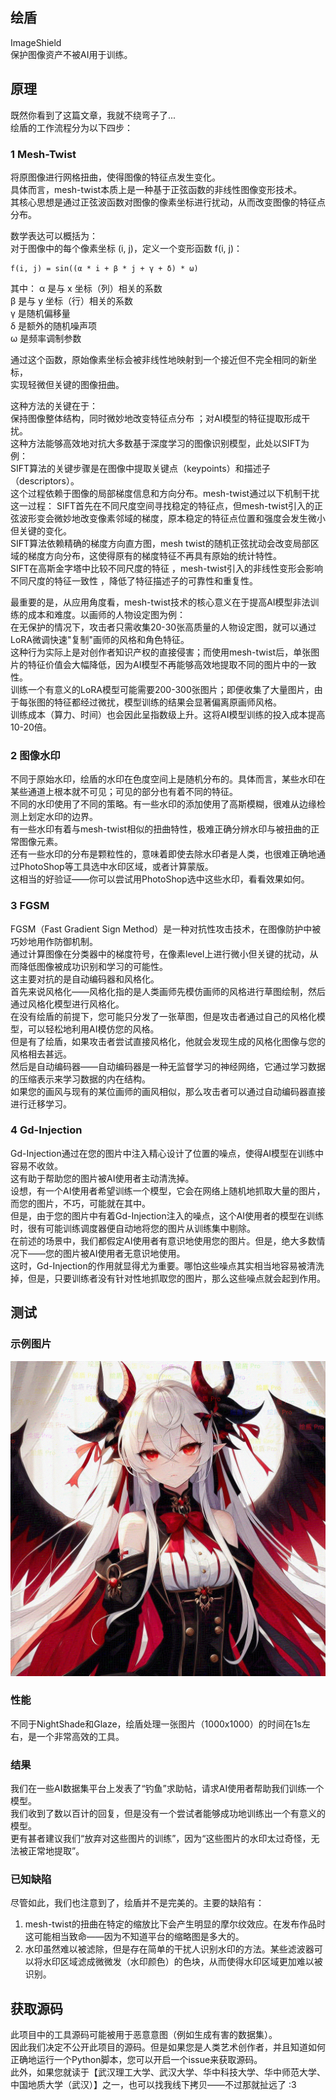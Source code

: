绘盾
----
ImageShield  
保护图像资产不被AI用于训练。

## 原理

既然你看到了这篇文章，我就不绕弯子了...   
绘盾的工作流程分为以下四步：

### 1 Mesh-Twist

将原图像进行网格扭曲，使得图像的特征点发生变化。  
具体而言，mesh-twist本质上是一种基于正弦函数的非线性图像变形技术。  
其核心思想是通过正弦波函数对图像的像素坐标进行扰动，从而改变图像的特征点分布。

数学表达可以概括为：  
对于图像中的每个像素坐标 (i, j)，定义一个变形函数 f(i, j)：

```fomula
f(i, j) = sin((α * i + β * j + γ + δ) * ω) 
```

其中：
α 是与 x 坐标（列）相关的系数  
β 是与 y 坐标（行）相关的系数  
γ 是随机偏移量  
δ 是额外的随机噪声项  
ω 是频率调制参数

通过这个函数，原始像素坐标会被非线性地映射到一个接近但不完全相同的新坐标，  
实现轻微但关键的图像扭曲。

这种方法的关键在于：  
保持图像整体结构，同时微妙地改变特征点分布 ；对AI模型的特征提取形成干扰。  
这种方法能够高效地对抗大多数基于深度学习的图像识别模型，此处以SIFT为例：  
SIFT算法的关键步骤是在图像中提取关键点（keypoints）和描述子（descriptors）。  
这个过程依赖于图像的局部梯度信息和方向分布。mesh-twist通过以下机制干扰这一过程：
SIFT首先在不同尺度空间寻找稳定的特征点，但mesh-twist引入的正弦波形变会微妙地改变像素邻域的梯度，原本稳定的特征点位置和强度会发生微小但关键的变化。  
SIFT算法依赖精确的梯度方向直方图，mesh
twist的随机正弦扰动会改变局部区域的梯度方向分布，这使得原有的梯度特征不再具有原始的统计特性。  
SIFT在高斯金字塔中比较不同尺度的特征 ，mesh-twist引入的非线性变形会影响不同尺度的特征一致性 ，降低了特征描述子的可靠性和重复性。

最重要的是，从应用角度看，mesh-twist技术的核心意义在于提高AI模型非法训练的成本和难度。以画师的人物设定图为例：  
在无保护的情况下，攻击者只需收集20-30张高质量的人物设定图，就可以通过LoRA微调快速"复制"画师的风格和角色特征。  
这种行为实际上是对创作者知识产权的直接侵害；而使用mesh-twist后，单张图片的特征价值会大幅降低，因为AI模型不再能够高效地提取不同的图片中的一致性。  
训练一个有意义的LoRA模型可能需要200-300张图片；即便收集了大量图片，由于每张图的特征都经过微扰，模型训练的结果会显著偏离原画师风格。  
训练成本（算力、时间）也会因此呈指数级上升。这将AI模型训练的投入成本提高10-20倍。

### 2 图像水印

不同于原始水印，绘盾的水印在色度空间上是随机分布的。具体而言，某些水印在某些通道上根本就不可见；可见的部分也有着不同的特征。  
不同的水印使用了不同的策略。有一些水印的添加使用了高斯模糊，很难从边缘检测上划定水印的边界。  
有一些水印有着与mesh-twist相似的扭曲特性，极难正确分辨水印与被扭曲的正常图像元素。  
还有一些水印的分布是颗粒性的，意味着即使去除水印者是人类，也很难正确地通过PhotoShop等工具选中水印区域，或者计算蒙版。  
这相当的好验证——你可以尝试用PhotoShop选中这些水印，看看效果如何。

### 3 FGSM

FGSM（Fast Gradient Sign Method）是一种对抗性攻击技术，在图像防护中被巧妙地用作防御机制。  
通过计算图像在分类器中的梯度符号，在像素level上进行微小但关键的扰动，从而降低图像被成功识别和学习的可能性。  
这主要对抗的是自动编码器和风格化。  
首先来说风格化——风格化指的是人类画师先模仿画师的风格进行草图绘制，然后通过风格化模型进行风格化。  
在没有绘盾的前提下，您可能只分发了一张草图，但是攻击者通过自己的风格化模型，可以轻松地利用AI模仿您的风格。  
但是有了绘盾，如果攻击者尝试直接风格化，他就会发现生成的风格化图像与您的风格相去甚远。  
然后是自动编码器——自动编码器是一种无监督学习的神经网络，它通过学习数据的压缩表示来学习数据的内在结构。  
如果您的画风与现有的某位画师的画风相似，那么攻击者可以通过自动编码器直接进行迁移学习。

### 4 Gd-Injection

Gd-Injection通过在您的图片中注入精心设计了位置的噪点，使得AI模型在训练中容易不收敛。  
这有助于帮助您的图片被AI使用者主动清洗掉。  
设想，有一个AI使用者希望训练一个模型，它会在网络上随机地抓取大量的图片，而您的图片，不巧，可能就在其中。  
但是，由于您的图片中有着Gd-Injection注入的噪点，这个AI使用者的模型在训练时，很有可能训练调度器便自动地将您的图片从训练集中剔除。  
在前述的场景中，我们都假定AI使用者有意识地使用您的图片。但是，绝大多数情况下——您的图片被AI使用者无意识地使用。  
这时，Gd-Injection的作用就显得尤为重要。哪怕这些噪点其实相当地容易被清洗掉，但是，只要训练者没有针对性地抓取您的图片，那么这些噪点就会起到作用。

## 测试

### 示例图片

![sample](./hdp_2.png)

### 性能

不同于NightShade和Glaze，绘盾处理一张图片（1000x1000）的时间在1s左右，是一个非常高效的工具。

### 结果

我们在一些AI数据集平台上发表了“钓鱼”求助帖，请求AI使用者帮助我们训练一个模型。  
我们收到了数以百计的回复，但是没有一个尝试者能够成功地训练出一个有意义的模型。  
更有甚者建议我们“放弃对这些图片的训练”，因为“这些图片的水印太过奇怪，无法被正常地提取”。

### 已知缺陷

尽管如此，我们也注意到了，绘盾并不是完美的。主要的缺陷有：

1. mesh-twist的扭曲在特定的缩放比下会产生明显的摩尔纹效应。在发布作品时这可能相当致命——因为不知道平台的缩略图是多大的。
2. 水印虽然难以被滤除，但是存在简单的干扰人识别水印的方法。某些滤波器可以将水印区域滤成微微发（水印颜色）的色块，从而使得水印区域更加难以被识别。

## 获取源码

此项目中的工具源码可能被用于恶意意图（例如生成有害的数据集）。  
因此我们决定不公开此项目的源码。但是如果您是人类艺术创作者，并且知道如何正确地运行一个Python脚本，您可以开启一个issue来获取源码。  
此外，如果您就读于【武汉理工大学、武汉大学、华中科技大学、华中师范大学、中国地质大学（武汉）】之一，也可以找我线下拷贝——不过那就扯远了 :3
